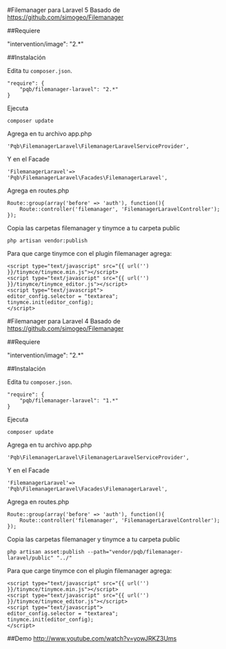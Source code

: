 #Filemanager para Laravel 5
Basado de https://github.com/simogeo/Filemanager

##Requiere

"intervention/image": "2.*"

##Instalación

Edita tu `composer.json`.

	"require": {
		"pqb/filemanager-laravel": "2.*"
	}

Ejecuta

	composer update

Agrega en tu archivo app.php

	'Pqb\FilemanagerLaravel\FilemanagerLaravelServiceProvider',

Y en el Facade

	'FilemanagerLaravel'=> 'Pqb\FilemanagerLaravel\Facades\FilemanagerLaravel',

Agrega en routes.php

	Route::group(array('before' => 'auth'), function(){
		Route::controller('filemanager', 'FilemanagerLaravelController');
	});

Copia las carpetas filemanager y tinymce a tu carpeta public
	
	php artisan vendor:publish


Para que carge tinymce con el plugin filemanager agrega:

```
<script type="text/javascript" src="{{ url('') }}/tinymce/tinymce.min.js"></script>
<script type="text/javascript" src="{{ url('') }}/tinymce/tinymce_editor.js"></script>
<script type="text/javascript">
editor_config.selector = "textarea";
tinymce.init(editor_config);
</script>
```


#Filemanager para Laravel 4
Basado de https://github.com/simogeo/Filemanager

##Requiere

"intervention/image": "2.*"

##Instalación

Edita tu `composer.json`.

	"require": {
		"pqb/filemanager-laravel": "1.*"
	}

Ejecuta

	composer update

Agrega en tu archivo app.php

	'Pqb\FilemanagerLaravel\FilemanagerLaravelServiceProvider',

Y en el Facade

	'FilemanagerLaravel'=> 'Pqb\FilemanagerLaravel\Facades\FilemanagerLaravel',

Agrega en routes.php

	Route::group(array('before' => 'auth'), function(){
		Route::controller('filemanager', 'FilemanagerLaravelController');
	});

Copia las carpetas filemanager y tinymce a tu carpeta public

	php artisan asset:publish --path="vendor/pqb/filemanager-laravel/public" "../"

Para que carge tinymce con el plugin filemanager agrega:

```
<script type="text/javascript" src="{{ url('') }}/tinymce/tinymce.min.js"></script>
<script type="text/javascript" src="{{ url('') }}/tinymce/tinymce_editor.js"></script>
<script type="text/javascript">
editor_config.selector = "textarea";
tinymce.init(editor_config);
</script>
```
##Demo
http://www.youtube.com/watch?v=yowJRKZ3Ums
